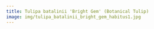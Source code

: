 ```yaml
---
title: Tulipa batalinii 'Bright Gem' (Botanical Tulip)
image: img/tulipa_batalinii_bright_gem_habitus1.jpg
---
```

